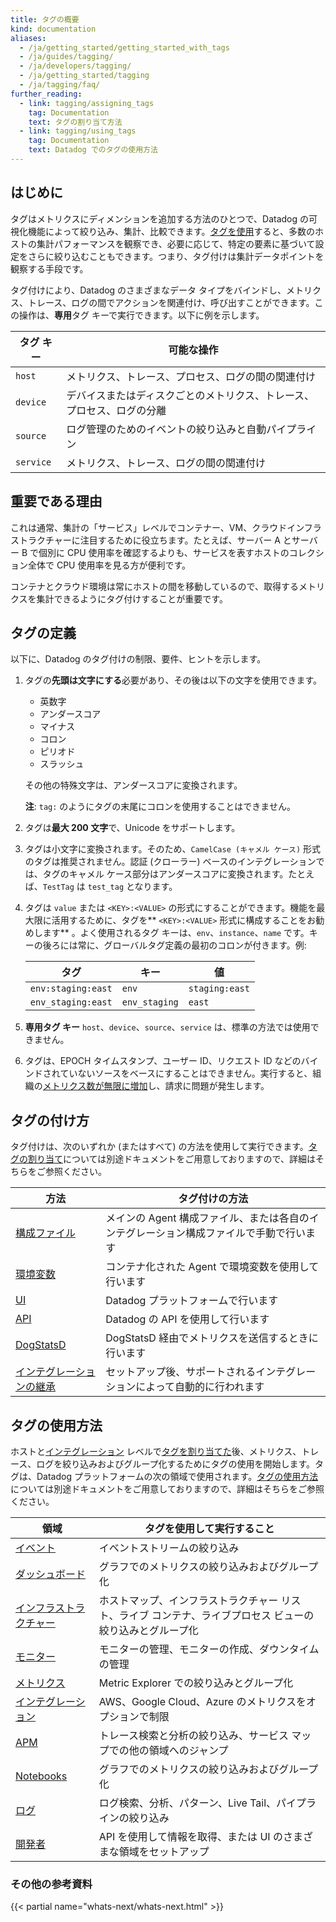 ```yaml
---
title: タグの概要
kind: documentation
aliases:
  - /ja/getting_started/getting_started_with_tags
  - /ja/guides/tagging/
  - /ja/developers/tagging/
  - /ja/getting_started/tagging
  - /ja/tagging/faq/
further_reading:
  - link: tagging/assigning_tags
    tag: Documentation
    text: タグの割り当て方法
  - link: tagging/using_tags
    tag: Documentation
    text: Datadog でのタグの使用方法
---
```

## はじめに

タグはメトリクスにディメンションを追加する方法のひとつで、Datadog の可視化機能によって絞り込み、集計、比較できます。[タグを使用][1]すると、多数のホストの集計パフォーマンスを観察でき、必要に応じて、特定の要素に基づいて設定をさらに絞り込むこともできます。つまり、タグ付けは集計データポイントを観察する手段です。

タグ付けにより、Datadog のさまざまなデータ タイプをバインドし、メトリクス、トレース、ログの間でアクションを関連付け、呼び出すことができます。この操作は、**専用**タグ キーで実行できます。以下に例を示します。

| タグ キー     | 可能な操作                                                            |
| ----------- | --------------------------------------------------------------------- |
| `host`      | メトリクス、トレース、プロセス、ログの間の関連付け              |
| `device`    | デバイスまたはディスクごとのメトリクス、トレース、プロセス、ログの分離   |
| `source`    | ログ管理のためのイベントの絞り込みと自動パイプライン    |
| `service`   | メトリクス、トレース、ログの間の関連付け                         |

## 重要である理由

これは通常、集計の「サービス」レベルでコンテナー、VM、クラウドインフラストラクチャーに注目するために役立ちます。たとえば、サーバー A とサーバー B で個別に CPU 使用率を確認するよりも、サービスを表すホストのコレクション全体で CPU 使用率を見る方が便利です。

コンテナとクラウド環境は常にホストの間を移動しているので、取得するメトリクスを集計できるようにタグ付けすることが重要です。

## タグの定義

以下に、Datadog のタグ付けの制限、要件、ヒントを示します。

1. タグの**先頭は文字にする**必要があり、その後は以下の文字を使用できます。

    * 英数字
    * アンダースコア
    * マイナス
    * コロン
    * ピリオド
    * スラッシュ

    その他の特殊文字は、アンダースコアに変換されます。

    **注**: `tag:` のようにタグの末尾にコロンを使用することはできません。

2. タグは**最大 200 文字**で、Unicode をサポートします。
3. タグは小文字に変換されます。そのため、`CamelCase (キャメル ケース)` 形式のタグは推奨されません。認証 (クローラー) ベースのインテグレーションでは、タグのキャメル ケース部分はアンダースコアに変換されます。たとえば、`TestTag` は `test_tag` となります。
4. タグは `value` または `<KEY>:<VALUE>` の形式にすることができます。機能を最大限に活用するために、タグを** `<KEY>:<VALUE>` 形式に構成することをお勧めします** 。よく使用されるタグ キーは、`env`、`instance`、`name` です。キーの後ろには常に、グローバルタグ定義の最初のコロンが付きます。例:

   | タグ                | キー           | 値          |
   |--------------------|---------------|----------------|
   | `env:staging:east` | `env`         | `staging:east` |
   | `env_staging:east` | `env_staging` | `east`         |

5.  **専用タグ キー** `host`、`device`、`source`、`service` は、標準の方法では使用できません。

6. タグは、EPOCH タイムスタンプ、ユーザー ID、リクエスト ID などのバインドされていないソースをベースにすることはできません。実行すると、組織の[メトリクス数が無限に増加][2]し、請求に問題が発生します。

## タグの付け方
タグ付けは、次のいずれか (またはすべて) の方法を使用して実行できます。[タグの割り当て][3]については別途ドキュメントをご用意しておりますので、詳細はそちらをご参照ください。

| 方法                        | タグ付けの方法                                                                                  |
|-------------------------------|----------------------------------------------------------------------------------------------|
| [構成ファイル][4]     | メインの Agent 構成ファイル、または各自のインテグレーション構成ファイルで手動で行います |
| [環境変数][5]   | コンテナ化された Agent で環境変数を使用して行います                                      |
| [UI][6]                      | Datadog プラットフォームで行います                                                                     |
| [API][7]                     | Datadog の API を使用して行います                                                                          |
| [DogStatsD][8]               | DogStatsD 経由でメトリクスを送信するときに行います                                                        |
| [インテグレーションの継承][9] | セットアップ後、サポートされるインテグレーションによって自動的に行われます                                        |

## タグの使用方法

ホストと[インテグレーション][10] レベルで[タグを割り当てた][3]後、メトリクス、トレース、ログを絞り込みおよびグループ化するためにタグの使用を開始します。タグは、Datadog プラットフォームの次の領域で使用されます。[タグの使用方法][1]については別途ドキュメントをご用意しておりますので、詳細はそちらをご参照ください。

| 領域                 | タグを使用して実行すること                                                                                      |
|----------------------|--------------------------------------------------------------------------------------------------|
| [イベント][11]         | イベントストリームの絞り込み                                                                          |
| [ダッシュボード][12]     | グラフでのメトリクスの絞り込みおよびグループ化                                                               |
| [インフラストラクチャー][13] | ホストマップ、インフラストラクチャー リスト、ライブ コンテナ、ライブプロセス ビューの絞り込みとグループ化 |
| [モニター][14]       | モニターの管理、モニターの作成、ダウンタイムの管理                                             |
| [メトリクス][15]        | Metric Explorer での絞り込みとグループ化                                                        |
| [インテグレーション][16]   | AWS、Google Cloud、Azure のメトリクスをオプションで制限                                        |
| [APM][17]            | トレース検索と分析の絞り込み、サービス マップでの他の領域へのジャンプ                    |
| [Notebooks][18]      | グラフでのメトリクスの絞り込みおよびグループ化                                                               |
| [ログ][19]           | ログ検索、分析、パターン、Live Tail、パイプラインの絞り込み                                |
| [開発者][20]     | API を使用して情報を取得、または UI のさまざまな領域をセットアップ                                 |

### その他の参考資料

{{< partial name="whats-next/whats-next.html" >}}

[1]: /ja/tagging/using_tags
[2]: /ja/developers/metrics/custom_metrics/#how-is-a-custom-metric-defined
[3]: /ja/tagging/assigning_tags
[4]: /ja/tagging/assigning_tags/#configuration-files
[5]: /ja/tagging/assigning_tags/#environment-variables
[6]: /ja/tagging/assigning_tags/#ui
[7]: /ja/tagging/assigning_tags/#api
[8]: /ja/tagging/assigning_tags/#dogstatsd
[9]: /ja/tagging/assigning_tags/#integration-inheritance
[10]: /ja/integrations
[11]: /ja/tagging/using_tags/#events
[12]: /ja/tagging/using_tags/#dashboards
[13]: /ja/tagging/using_tags/#infrastructure
[14]: /ja/tagging/using_tags/#monitors
[15]: /ja/tagging/using_tags/#metrics
[16]: /ja/tagging/using_tags/#integrations
[17]: /ja/tagging/using_tags/#apm
[18]: /ja/tagging/using_tags/#notebooks
[19]: /ja/tagging/using_tags/#logs
[20]: /ja/tagging/using_tags/#developers
